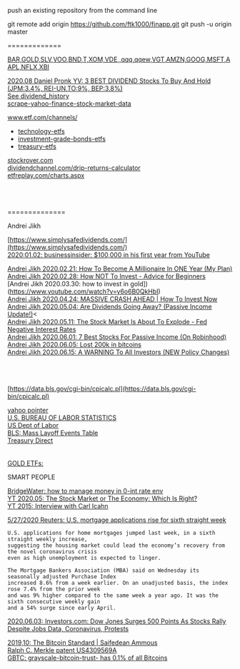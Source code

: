 push an existing repository from the command line

  git remote add origin https://github.com/ftk1000/finapp.git
  git push -u origin master
  
=============  

[BAR,GOLD,SLV,VOO,BND,T,XOM,VDE,,qqq,qqew,VGT,AMZN,GOOG,MSFT,AAPL,NFLX,XBI](https://finance.yahoo.com/quotes/BAR,GOLD,SLV,VOO,BND,T,XOM,VDE,,qqq,qqew,VGT,AMZN,GOOG,MSFT,AAPL,NFLX,XBI/view/v1)<br>

[2020.08 Daniel Pronk YV: 3 BEST DIVIDEND Stocks To Buy And Hold (JPM:3.4%, REI-UN.TO:9%, BEP:3.8%)](https://www.youtube.com/watch?v=104d70xxnW0)<br>
[See dividend_history](https://www.streetinsider.com/dividend_history.php?q=intc)<br>
[scrape-yahoo-finance-stock-market-data](https://www.scrapehero.com/scrape-yahoo-finance-stock-market-data/)<br>

[www.etf.com/channels/ ](https://www.etf.com/channels/)<br>
* [technology-etfs](https://www.etf.com/channels/technology-etfs)
* [investment-grade-bonds-etfs](https://www.etf.com/channels/investment-grade-bonds)
* [treasury-etfs](https://www.etf.com/channels/treasury-etfs)

[stockrover.com](https://www.stockrover.com)<br>
[dividendchannel.com/drip-returns-calculator](https://www.dividendchannel.com/drip-returns-calculator)<br>
[etfreplay.com/charts.aspx](https://www.etfreplay.com/charts.aspx)<br>
[]()<br>
[]()<br>
[]()<br>

==============

Andrei Jikh 

[https://www.simplysafedividends.com/](https://www.simplysafedividends.com/)<br>
[2020:01.02: businessinsider: $100,000 in his first year from YouTube](https://www.businessinsider.com/how-much-money-youtube-pays-creators-views-per-month-year-2019-12)<br>

[Andrei Jikh 2020.02.21: How To Become A Millionaire In ONE Year (My Plan)](https://www.youtube.com/watch?v=IoOgnnX_p10)<br>
[Andrei Jikh 2020.02.28: How NOT To Invest - Advice for Beginners](https://www.youtube.com/watch?v=uB6guymgX3w)<br>
[Andrei Jikh 2020.03.30: how to invest in gold])(https://www.youtube.com/watch?v=y6o6B0QkHbI)<br>
[Andrei Jikh 2020.04.24:  MASSIVE CRASH AHEAD | How To Invest Now](https://www.youtube.com/watch?v=92wenJfjBDY&feature=youtu.be)<br>
[Andrei Jikh 2020.05.04: Are Dividends Going Away? (Passive Income Update!)](https://www.youtube.com/watch?v=AynS46MX3z8)<<br>
[Andrei Jikh 2020.05.11: The Stock Market Is About To Explode - Fed Negative Interest Rates](https://www.youtube.com/watch?v=NC6DTvdplOs)<br>
[Andrei Jikh 2020.06.01: 7 Best Stocks For Passive Income (On Robinhood)](https://www.youtube.com/watch?v=PUQsxWDhNyc)<br>
[Andrei Jikh 2020.06.05: Lost 200k in bitcoins](https://www.youtube.com/watch?v=6rXwXZ7vBzw)<br>
[Andrei Jikh 2020.06.15: A WARNING To All Investors (NEW Policy Changes)](https://www.youtube.com/watch?v=t0yaqQuBpMo#action=share)<br>
[]()<br>
[]()<br>
[]()<br>


[https://data.bls.gov/cgi-bin/cpicalc.pl](https://data.bls.gov/cgi-bin/cpicalc.pl)<br>

[yahoo pointer](https://finance.yahoo.com/quotes/VOO,XOM,VDE/view/v1)<br>
[U.S. BUREAU OF LABOR STATISTICS](https://www.bls.gov/data/#productivity)<br>
[US Dept of Labor](https://search.usa.gov/search?utf8=%E2%9C%93&affiliate=www.dol.gov&query=unemployment+stats)<br>
[BLS: Mass Layoff Events Table](https://www.bls.gov/news.release/mmls.t01.htm)<br>
[Treasury Direct](https://www.treasurydirect.gov/indiv/indiv.htm)<br>
[]()<br>
[]()<br>
[GOLD ETFs: ](https://www.investopedia.com/articles/etfs/top-gold-etfs/)<br>

SMART PEOPLE

[BridgeWater: how to manage money in 0-int rate env](https://www.youtube.com/watch?v=KWlu2nSLhxQ&feature=emb_rel_pause)<br>
[YT 2020.05: The Stock Market or The Economy: Which Is Right?](https://youtu.be/rxwSPfWMzew)<br>
[YT 2015: Interview with Carl Icahn](https://youtu.be/GsN0WVLjpcs)<br>



[5/27/2020 Reuters: U.S. mortgage applications rise for sixth straight week](https://www.reuters.com/article/us-usa-economy-housing-idUSKBN2331IX)<br>

    U.S. applications for home mortgages jumped last week, in a sixth straight weekly increase, 
    suggesting the housing market could lead the economy’s recovery from the novel coronavirus crisis 
    even as high unemployment is expected to linger.

    The Mortgage Bankers Association (MBA) said on Wednesday its seasonally adjusted Purchase Index 
    increased 8.6% from a week earlier. On an unadjusted basis, the index rose 7.4% from the prior week 
    and was 9% higher compared to the same week a year ago. It was the sixth consecutive weekly gain 
    and a 54% surge since early April.

[2020.06.03: Investors.com: Dow Jones Surges 500 Points As Stocks Rally Despite Jobs Data, Coronavirus, Protests](https://www.investors.com/market-trend/stock-market-today/dow-jones-surges-400-points-stock-market-rallies-nasdaq-nears-record-high/)<br>

[2019,10: The Bitcoin Standard | Saifedean Ammous](https://www.youtube.com/watch?v=nkNhSPxFsnY)<br>
[Ralph C. Merkle patent US4309569A](https://patentimages.storage.googleapis.com/69/ab/d9/2ff9f94fada6ea/US4309569.pdf)<br>
[GBTC: grayscale-bitcoin-trust- has 0.1% of all Bitcoins](https://www.investors.com/research/gbtc-stock-is-grayscale-bitcoin-trust-a-buy-now/)<br>


